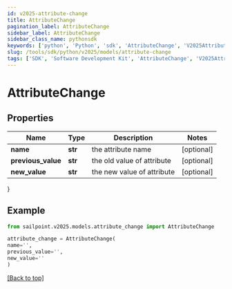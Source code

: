 ```yaml
---
id: v2025-attribute-change
title: AttributeChange
pagination_label: AttributeChange
sidebar_label: AttributeChange
sidebar_class_name: pythonsdk
keywords: ['python', 'Python', 'sdk', 'AttributeChange', 'V2025AttributeChange'] 
slug: /tools/sdk/python/v2025/models/attribute-change
tags: ['SDK', 'Software Development Kit', 'AttributeChange', 'V2025AttributeChange']
---
```


# AttributeChange


## Properties

Name | Type | Description | Notes
------------ | ------------- | ------------- | -------------
**name** | **str** | the attribute name | [optional] 
**previous_value** | **str** | the old value of attribute | [optional] 
**new_value** | **str** | the new value of attribute | [optional] 
}

## Example

```python
from sailpoint.v2025.models.attribute_change import AttributeChange

attribute_change = AttributeChange(
name='',
previous_value='',
new_value=''
)

```
[[Back to top]](#) 

